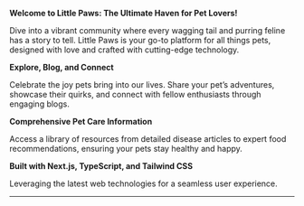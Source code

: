 

**Welcome to Little Paws: The Ultimate Haven for Pet Lovers!**

Dive into a vibrant community where every wagging tail and purring feline has a story to tell. Little Paws is your go-to platform for all things pets, designed with love and crafted with cutting-edge technology.

**Explore, Blog, and Connect**

Celebrate the joy pets bring into our lives. Share your pet’s adventures, showcase their quirks, and connect with fellow enthusiasts through engaging blogs.

**Comprehensive Pet Care Information**

Access a library of resources from detailed disease articles to expert food recommendations, ensuring your pets stay healthy and happy.

**Built with Next.js, TypeScript, and Tailwind CSS**

Leveraging the latest web technologies for a seamless user experience.

---

